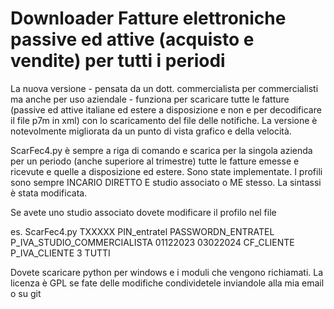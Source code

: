 # Downloader Fatture elettroniche passive ed attive (acquisto e vendite) per tutti i periodi

La nuova versione - pensata da un dott. commercialista per commercialisti ma anche per uso aziendale - funziona per scaricare tutte le fatture (passive ed attive italiane ed estere a disposizione e non e per decodificare il file p7m in xml) con lo scaricamento del file delle notifiche. La versione è notevolmente migliorata da un punto di vista grafico e della velocità.

ScarFec4.py è sempre a riga di comando e scarica per la singola azienda per un periodo (anche superiore al trimestre) tutte le fatture emesse e ricevute e quelle a disposizione ed estere. Sono state implementate. I profili sono sempre INCARIO DIRETTO E studio associato o ME stesso. La sintassi è stata modificata.

Se avete uno studio associato dovete modificare il profilo nel file

es.
ScarFec4.py TXXXXX PIN_entratel PASSWORDN_ENTRATEL P_IVA_STUDIO_COMMERCIALISTA 01122023 03022024 CF_CLIENTE P_IVA_CLIENTE 3 TUTTI

Dovete scaricare python per windows e i moduli che vengono richiamati. La licenza è GPL se fate delle modifiche condividetele inviandole alla mia email o su git
